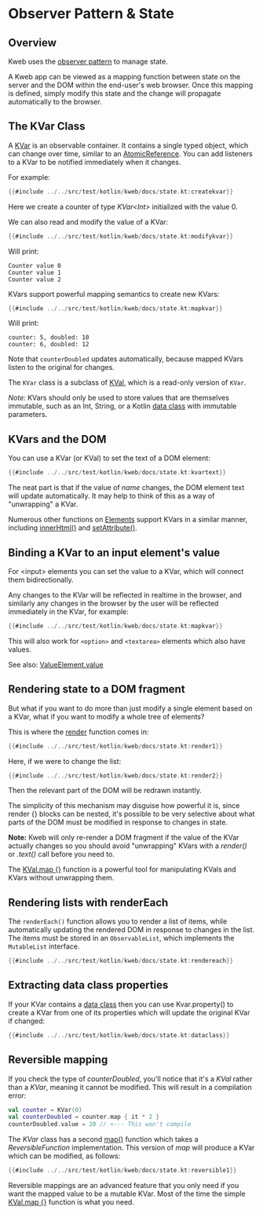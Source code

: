 # Observer Pattern & State

## Overview

Kweb uses the [observer
pattern](https://en.wikipedia.org/wiki/Observer_pattern) to manage
state.

A Kweb app can be viewed as a mapping function between state on the
server and the DOM within the end-user's web browser. Once this mapping
is defined, simply modify this state and the change will propagate
automatically to the browser.

## The KVar Class

A
[KVar](https://docs.kweb.io/api/kweb-core/kweb.state/index.html#253448562%2FClasslikes%2F769193423)
is an observable container. It contains a single typed object, which can change over time, similar to an 
[AtomicReference](https://docs.oracle.com/javase/8/docs/api/java/util/concurrent/atomic/AtomicReference.html). 
You can add listeners to a KVar to be notified immediately when it changes.

For example:

```kotlin
{{#include ../../src/test/kotlin/kweb/docs/state.kt:createkvar}}
```

Here we create a counter of type *KVar\<Int\>* initialized with the
value 0.

We can also read and modify the value of a KVar:

```kotlin
{{#include ../../src/test/kotlin/kweb/docs/state.kt:modifykvar}}
```

Will print:

```text
Counter value 0
Counter value 1
Counter value 2
```

KVars support powerful mapping semantics to create new KVars:

```kotlin
{{#include ../../src/test/kotlin/kweb/docs/state.kt:mapkvar}}
```

Will print:

```text
counter: 5, doubled: 10
counter: 6, doubled: 12
```

Note that `counterDoubled` updates automatically, because mapped KVars listen to the original for changes.

The `KVar` class is a subclass of [KVal](https://docs.kweb.io/api/kweb-core/kweb.state/-k-val/index.html), 
which is a read-only version of `KVar`.

*Note:* KVars should only be used to store values that are themselves immutable, such as an Int, String, or a 
Kotlin [data class](https://kotlinlang.org/docs/reference/data-classes.html) with immutable parameters.

## KVars and the DOM

You can use a KVar (or KVal) to set the text of a DOM element:

```kotlin
{{#include ../../src/test/kotlin/kweb/docs/state.kt:kvartext}}
```

The neat part is that if the value of *name* changes, the DOM element
text will update automatically. It may help to think of this as a way of
\"unwrapping\" a KVar.

Numerous other functions on
[Elements](https://jitpack.io/com/github/kwebio/core/0.3.15/javadoc/io.kweb.dom.element/-element/index.html)
support KVars in a similar manner, including
[innerHtml()](https://jitpack.io/com/github/kwebio/core/0.3.15/javadoc/io.kweb.dom.element/-element/inner-h-t-m-l.html)
and
[setAttribute()](https://jitpack.io/com/github/kwebio/core/0.3.15/javadoc/io.kweb.dom.element/-element/set-attribute.html).

## Binding a KVar to an input element's value

For \<input\> elements you can set the value to a KVar, which will
connect them bidirectionally.

Any changes to the KVar will be reflected in realtime in the browser,
and similarly any changes in the browser by the user will be reflected
immediately in the KVar, for example:

```kotlin
{{#include ../../src/test/kotlin/kweb/docs/state.kt:mapkvar}}
```

This will also work for `<option>` and `<textarea>` elements which also have values.

See also:
[ValueElement.value](https://github.com/kwebio/kweb-core/blob/master/src/main/kotlin/kweb/prelude.kt#L485)

## Rendering state to a DOM fragment

But what if you want to do more than just modify a single element based
on a KVar, what if you want to modify a whole tree of elements?

This is where the
[render](https://jitpack.io/com/github/kwebio/core/0.3.15/javadoc/io.kweb.state.persistent/render.html)
function comes in:

```kotlin
{{#include ../../src/test/kotlin/kweb/docs/state.kt:render1}}
```

Here, if we were to change the list:

```kotlin
{{#include ../../src/test/kotlin/kweb/docs/state.kt:render2}}
```

Then the relevant part of the DOM will be redrawn instantly.

The simplicity of this mechanism may disguise how powerful it is, since
render {} blocks can be nested, it's possible to be very selective
about what parts of the DOM must be modified in response to changes in
state.

**Note:** Kweb will only re-render a DOM fragment if the value of the KVar
actually changes so you should avoid \"unwrapping\" KVars with a
*render()* or *.text()* call before you need to.

The [KVal.map {}](https://javadoc.jitpack.io/com/github/kwebio/core/0.3.15/javadoc/io.kweb.state/-k-val/map.html)
function is a powerful tool for manipulating KVals and KVars without unwrapping them.

## Rendering lists with renderEach

The `renderEach()` function allows you to render a list of items, while 
automatically updating the rendered DOM in response to changes in the list. 
The items must be stored in an `ObservableList`, which implements the 
`MutableList` interface.

```kotlin
{{#include ../../src/test/kotlin/kweb/docs/state.kt:rendereach}}
```

## Extracting data class properties

If your KVar contains a [data
class](https://kotlinlang.org/docs/reference/data-classes.html) then you
can use Kvar.property() to create a KVar from one of its properties
which will update the original KVar if changed:

```kotlin
{{#include ../../src/test/kotlin/kweb/docs/state.kt:dataclass}}
```

## Reversible mapping

If you check the type of *counterDoubled*, you'll notice that it's a
*KVal* rather than a *KVar*, meaning it cannot be modified. This will
result in a compilation error:

```kotlin
val counter = KVar(0)
val counterDoubled = counter.map { it * 2 }
counterDoubled.value = 20 // <--- This won't compile
```

The *KVar* class has a second
[map()](https://jitpack.io/com/github/kwebio/core/0.3.15/javadoc/io.kweb.state/-k-var/map.html)
function which takes a *ReversibleFunction* implementation. This version
of *map* will produce a KVar which can be modified, as follows:

```kotlin
{{#include ../../src/test/kotlin/kweb/docs/state.kt:reversible1}}
```

Reversible mappings are an advanced feature that you only need if you
want the mapped value to be a mutable KVar. Most of the time the simple
[KVal.map {}](https://javadoc.jitpack.io/com/github/kwebio/core/0.3.15/javadoc/io.kweb.state/-k-val/map.html)
function is what you need.

